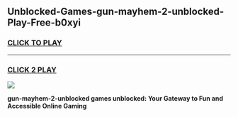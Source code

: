 
## Unblocked-Games-gun-mayhem-2-unblocked-Play-Free-b0xyi
<h3>
<a href="https://premium76.site?title=gun-mayhem-2-unblocked&ref=20M">CLICK TO PLAY</a></h3>
<hr>

<h3>
<a href="https://premium76.site?title=gun-mayhem-2-unblocked&ref=20M">CLICK 2 PLAY</a>
  
</h3>

<a href="https://premium76.site?title=gun-mayhem-2-unblocked&ref=19M"><img src="https://clearcache.store/games.png"></a>


**gun-mayhem-2-unblocked games unblocked: Your Gateway to Fun and Accessible Online Gaming**
